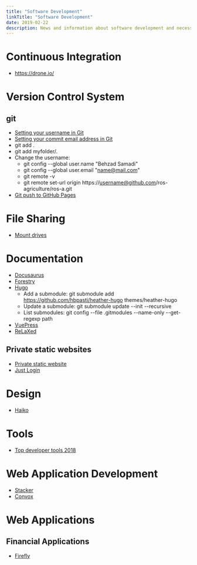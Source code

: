 ```yaml
---
title: "Software Development"
linkTitle: "Software Development"
date: 2019-02-22
description: News and information about software development and necessary tools
---
```

# Continuous Integration
- https://drone.io/

# Version Control System

## git
- [Setting your username in Git](https://help.github.com/articles/setting-your-username-in-git/)
- [Setting your commit email address in Git](https://help.github.com/articles/setting-your-commit-email-address-in-git/)
- git add .
- git add myfolder/.
- Change the username:
    - git config --global user.name "Behzad Samadi"
    - git config --global user.email "name@mail.com"
    - git remote -v
    - git remote set-url origin https://username@github.com/ros-agriculture/ros-a.git
- [Git push to GitHub Pages](https://devhints.io/travis-gh-pages)

# File Sharing
- [Mount drives](https://askubuntu.com/questions/285539/detect-and-mount-devices)

# Documentation
- [Docusaurus](https://docusaurus.io/en/)
- [Forestry](https://forestry.io/)
- [Hugo](https://gohugo.io/)
    - Add a submodule: git submodule add https://github.com/hbpasti/heather-hugo themes/heather-hugo
    - Update a submodule: git submodule update --init --recursive
    - List submodules: git config --file .gitmodules --name-only --get-regexp path
- [VuePress](https://vuepress.vuejs.org/)
- [ReLaXed](https://github.com/RelaxedJS/ReLaXed)

## Private static websites
- [Private static website](https://github.com/TehShrike/private-static-website)
- [Just Login](http://justlogin.xyz/)

# Design
- [Haiko](https://www.haiku.ai/)

# Tools
- [Top developer tools 2018](https://stackshare.io/posts/top-developer-tools-2018)

# Web Application Development
- [Stacker](https://stacker.app)
- [Convox](https://convox.com)

# Web Applications

## Financial Applications
- [Firefly](https://firefly-iii.org/)
